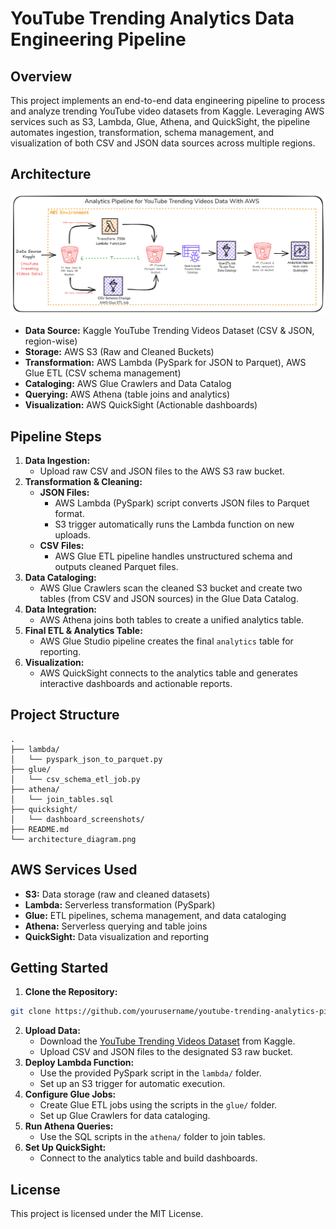 
# YouTube Trending Analytics Data Engineering Pipeline

## Overview

This project implements an end-to-end data engineering pipeline to process and analyze trending YouTube video datasets from Kaggle. Leveraging AWS services such as S3, Lambda, Glue, Athena, and QuickSight, the pipeline automates ingestion, transformation, schema management, and visualization of both CSV and JSON data sources across multiple regions.

## Architecture

<p align="center">
  <img src="./architecture_diagram.png" alt="Architecture Diagram" width="700"/>
</p>

- **Data Source:** Kaggle YouTube Trending Videos Dataset (CSV \& JSON, region-wise)
- **Storage:** AWS S3 (Raw and Cleaned Buckets)
- **Transformation:** AWS Lambda (PySpark for JSON to Parquet), AWS Glue ETL (CSV schema management)
- **Cataloging:** AWS Glue Crawlers and Data Catalog
- **Querying:** AWS Athena (table joins and analytics)
- **Visualization:** AWS QuickSight (Actionable dashboards)


## Pipeline Steps

1. **Data Ingestion:**
    - Upload raw CSV and JSON files to the AWS S3 raw bucket.
2. **Transformation \& Cleaning:**
    - **JSON Files:**
        - AWS Lambda (PySpark) script converts JSON files to Parquet format.
        - S3 trigger automatically runs the Lambda function on new uploads.
    - **CSV Files:**
        - AWS Glue ETL pipeline handles unstructured schema and outputs cleaned Parquet files.
3. **Data Cataloging:**
    - AWS Glue Crawlers scan the cleaned S3 bucket and create two tables (from CSV and JSON sources) in the Glue Data Catalog.
4. **Data Integration:**
    - AWS Athena joins both tables to create a unified analytics table.
5. **Final ETL \& Analytics Table:**
    - AWS Glue Studio pipeline creates the final `analytics` table for reporting.
6. **Visualization:**
    - AWS QuickSight connects to the analytics table and generates interactive dashboards and actionable reports.

## Project Structure

```
.
├── lambda/
│   └── pyspark_json_to_parquet.py
├── glue/
│   └── csv_schema_etl_job.py
├── athena/
│   └── join_tables.sql
├── quicksight/
│   └── dashboard_screenshots/
├── README.md
└── architecture_diagram.png
```


## AWS Services Used

- **S3:** Data storage (raw and cleaned datasets)
- **Lambda:** Serverless transformation (PySpark)
- **Glue:** ETL pipelines, schema management, and data cataloging
- **Athena:** Serverless querying and table joins
- **QuickSight:** Data visualization and reporting


## Getting Started

1. **Clone the Repository:**

```bash
git clone https://github.com/yourusername/youtube-trending-analytics-pipeline.git
```

2. **Upload Data:**
    - Download the [YouTube Trending Videos Dataset](https://www.kaggle.com/datasets/rsrishav/youtube-trending-video-dataset) from Kaggle.
    - Upload CSV and JSON files to the designated S3 raw bucket.
3. **Deploy Lambda Function:**
    - Use the provided PySpark script in the `lambda/` folder.
    - Set up an S3 trigger for automatic execution.
4. **Configure Glue Jobs:**
    - Create Glue ETL jobs using the scripts in the `glue/` folder.
    - Set up Glue Crawlers for data cataloging.
5. **Run Athena Queries:**
    - Use the SQL scripts in the `athena/` folder to join tables.
6. **Set Up QuickSight:**
    - Connect to the analytics table and build dashboards.


## License

This project is licensed under the MIT License.

